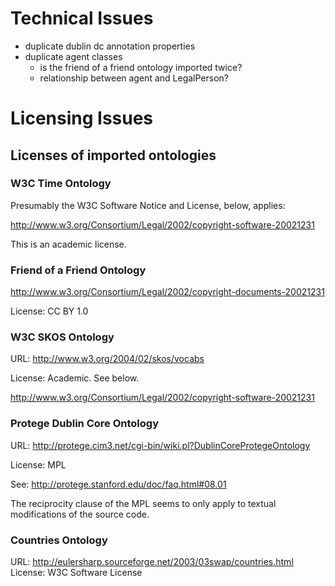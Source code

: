 # Technical Issues

- duplicate dublin dc annotation properties
- duplicate agent classes
	- is the friend of a friend ontology imported twice?
	- relationship between agent and LegalPerson?

# Licensing Issues

## Licenses of imported ontologies

### W3C Time Ontology

Presumably the W3C Software Notice and License, below, applies:

http://www.w3.org/Consortium/Legal/2002/copyright-software-20021231

This is an academic license.

### Friend of a Friend Ontology

http://www.w3.org/Consortium/Legal/2002/copyright-documents-20021231

License: CC BY 1.0

### W3C SKOS Ontology

URL:  http://www.w3.org/2004/02/skos/vocabs

License: Academic.  See below.

http://www.w3.org/Consortium/Legal/2002/copyright-software-20021231

### Protege Dublin Core Ontology

URL: http://protege.cim3.net/cgi-bin/wiki.pl?DublinCoreProtegeOntology

License:  MPL

See: http://protege.stanford.edu/doc/faq.html#08.01

The reciprocity clause of the MPL seems to only apply to textual modifications of the source code.

### Countries Ontology

URL: http://eulersharp.sourceforge.net/2003/03swap/countries.html
License: W3C Software License



